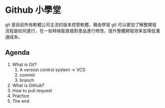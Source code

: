# Github 小學堂

git 是目前所有軟體公司主流的版本控管軟體，藉由學習 git 可以更加了解整開發流程是如何進行，在一些時候能直接對產品進行修改，提升整體開發效率並降低溝通成本。

## Agenda
1. What is Git?
    1. A version control system → VCS
    2. commit
    3. branch
2. What is Github?
3. How to pull request
4. Practice
5. The end
